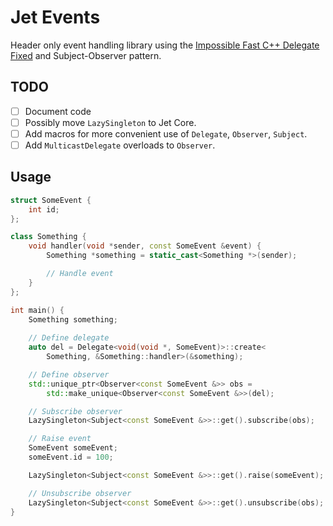 # Jet Events

Header only event handling library using the 
[Impossible Fast C++ Delegate Fixed](https://www.codeproject.com/Articles/1170503/The-Impossibly-Fast-Cplusplus-Delegates-Fixed) and Subject-Observer pattern.

## TODO

- [ ] Document code
- [ ] Possibly move `LazySingleton` to Jet Core.
- [ ] Add macros for more convenient use of `Delegate`, `Observer`, `Subject`.
- [ ] Add `MulticastDelegate` overloads to `Observer`.

## Usage

```cpp
struct SomeEvent {
    int id;
};

class Something {
    void handler(void *sender, const SomeEvent &event) {
        Something *something = static_cast<Something *>(sender);

        // Handle event
    }
};

int main() {
    Something something;
    
    // Define delegate
    auto del = Delegate<void(void *, SomeEvent)>::create<
        Something, &Something::handler>(&something);

    // Define observer
    std::unique_ptr<Observer<const SomeEvent &>> obs = 
        std::make_unique<Observer<const SomeEvent &>>(del);

    // Subscribe observer
    LazySingleton<Subject<const SomeEvent &>>::get().subscribe(obs);

    // Raise event
    SomeEvent someEvent;
    someEvent.id = 100;

    LazySingleton<Subject<const SomeEvent &>>::get().raise(someEvent);

    // Unsubscribe observer
    LazySingleton<Subject<const SomeEvent &>>::get().unsubscribe(obs);
}
```